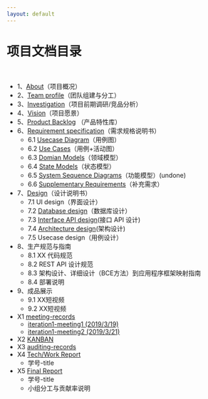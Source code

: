 ```yaml
---
layout: default
---
```


# 项目文档目录

&nbsp;&nbsp; 

* 1、[About](01-about)（项目概况）
* 2、[Team profile](02-team-profile)（团队组建与分工）
* 3、[Investigation](03-invest)（项目前期调研/竞品分析）
* 4、[Vision](04-vision)（项目愿景）
* 5、[Product Backlog](05-backlog) （产品特性库）
* 6、[Requirement specification](06-requirements)（需求规格说明书）
    - 6.1 [Usecase Diagram](06-01-usecase.md)（用例图）
    - 6.2 [Use Cases](06-02-use-cases.md)（用例+活动图）
    - 6.3 [Domian Models](https://github.com/TeamWeGo/dashboard/blob/gh-pages/images/domain.png?raw=true)（领域模型）
    - 6.4 [State Models](06-04-state-model.html)（状态模型）
    - 6.5 [System Sequence Diagrams](06-05-System-Sequence-Diagram.html)（功能模型）(undone)
    - 6.6 [Supplementary Requirements](06-06-supplementary-requirements.html)（补充需求）
* 7、[Design](07-designs)（设计说明书）
    - 7.1 UI design（界面设计）
    - 7.2 [Database design](./07-02-db.html)（数据库设计）
    - 7.3 [Interface API design](./07-03-API.html)(接口 API 设计)
    - 7.4 [Architecture design](./07-04-Software-Architecture.html)(架构设计)
    - 7.5 Usecase design（用例设计）
* 8、生产规范与指南
    - 8.1 XX 代码规范
    - 8.2 REST API 设计规范
    - 8.3 架构设计、详细设计（BCE方法）到应用程序框架映射指南
    - 8.4 部署说明
* 9、成品展示
    - 9.1 XX短视频
    - 9.2 XX短视频
* X1 [meeting-records](x1-meetings)
    - [iteration1-meeting1 (2019/3/19)](X1-iteration1-meeting1.html)
    - [iteration1-meeting2 (2019/3/21)](X1-iteration1-meeting2.html)
* X2 [KANBAN](https://github.com/TeamWeGo/teamwego/projects)
* X3 [auditing-records](x3-auditing)
* X4 [Tech/Work Report](x4-techniques)
    - 学号-title
* X5 [Final Report](x5-summary)
    - 学号-title
    - 小组分工与贡献率说明

